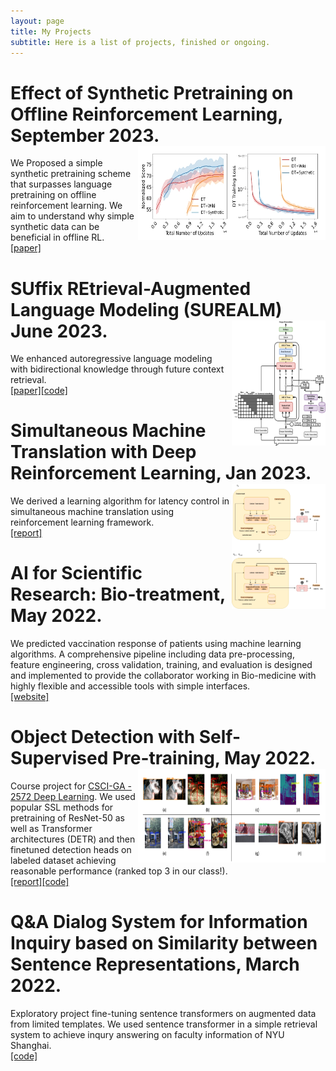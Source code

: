 ```yaml
---
layout: page
title: My Projects
subtitle: Here is a list of projects, finished or ongoing.
---
```


# Effect of Synthetic Pretraining on Offline Reinforcement Learning, September 2023. <img src="/screenshot20231128.png" width="300" height="150" align="right" />
We Proposed a simple synthetic pretraining scheme that surpasses language pretraining on offline reinforcement learning. We aim to understand why simple synthetic data can be beneficial in offline RL.\
[[paper]](https://arxiv.org/abs/2310.00771)

# SUffix REtrieval-Augmented Language Modeling (SUREALM) June 2023. <img src="/workflow_new.png" width="150" height="200" align="right" />
We enhanced autoregressive language modeling with bidirectional knowledge through future context retrieval.\
[[paper]](https://ieeexplore.ieee.org/stamp/stamp.jsp?arnumber=10096450)[[code]](https://github.com/Victor-wang-902/SUREALM)

# Simultaneous Machine Translation with Deep Reinforcement Learning, Jan 2023. <img src="/capstone_workflow.png" width="150" height="200" align="right" />
We derived a learning algorithm for latency control in simultaneous machine translation using reinforcement learning framework.\
[[report]](Zecheng_wang_capstonepdf.pdf)

# AI for Scientific Research: Bio-treatment, May 2022.
We predicted vaccination response of patients using machine learning algorithms. A comprehensive pipeline including data pre-processing, feature engineering, cross validation, training, and evaluation is designed and implemented to provide the collaborator working in Bio-medicine with highly flexible and accessible tools with simple interfaces.\
[[website]](https://engineering.nyu.edu/research-innovation/student-research/vertically-integrated-projects/vip-teams/ai-scientific-research)

# Object Detection with Self-Supervised Pre-training, May 2022. <img src="/od.png" width="300" height="150" align="right" />
Course project for [CSCI-GA - 2572 Deep Learning](https://atcold.github.io/pytorch-Deep-Learning/). We used popular SSL methods for pretraining of ResNet-50 as well as Transformer architectures (DETR) and then finetuned detection heads on labeled dataset achieving reasonable performance (ranked top 3 in our class!).\
[[report]](CSCI_GA_2572_Final_Report.pdf)[[code]](https://github.com/Victor-wang-902/csci-ga-2572-final-project)

# Q&A Dialog System for Information Inquiry based on Similarity between Sentence Representations, March 2022.
Exploratory project fine-tuning sentence transformers on augmented data from limited templates. We used sentence transformer in a simple retrieval system to achieve inqury answering on faculty information of NYU Shanghai.\
[[code]](https://github.com/Victor-wang-902/prof_qa)


